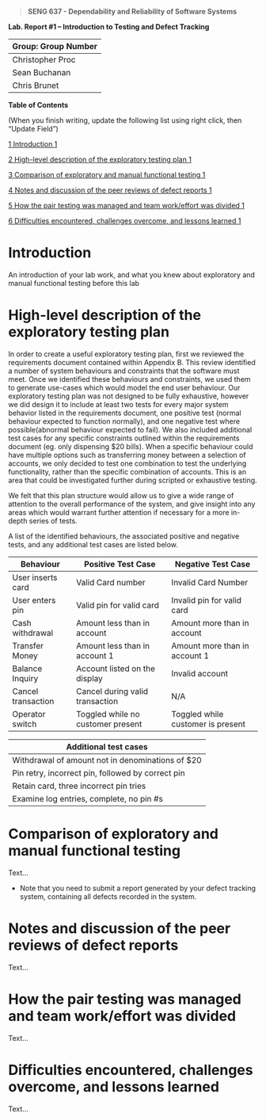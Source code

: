 >   **SENG 637 - Dependability and Reliability of Software Systems**

**Lab. Report \#1 – Introduction to Testing and Defect Tracking**

| Group: Group Number      |
|-----------------|
| Christopher Proc         |   
| Sean Buchanan            |   
| Chris Brunet             |  


**Table of Contents**

(When you finish writing, update the following list using right click, then
“Update Field”)

[1 Introduction	1](#_Toc439194677)

[2 High-level description of the exploratory testing plan	1](#_Toc439194678)

[3 Comparison of exploratory and manual functional testing	1](#_Toc439194679)

[4 Notes and discussion of the peer reviews of defect reports	1](#_Toc439194680)

[5 How the pair testing was managed and team work/effort was
divided	1](#_Toc439194681)

[6 Difficulties encountered, challenges overcome, and lessons
learned	1](#_Toc439194682)

# Introduction

An introduction of your lab work, and what you knew about exploratory and manual
functional testing before this lab

# High-level description of the exploratory testing plan

In order to create a useful exploratory testing plan, first we reviewed the requirements document contained within Appendix B. This review identified a number of system behaviours and constraints that the software must meet. Once we identified these behaviours and constraints, we used them to generate use-cases which would model the end user behaviour. Our exploratory testing plan was not designed to be fully exhaustive, however we did design it to include at least two tests for every major system behavior listed in the requirements document, one positive test (normal behaviour expected to function normally), and one negative test where possible(abnormal behaviour expected to fail). We also included additional test cases for any specific constraints outlined within the requirements document (eg. only dispensing $20 bills). When a specific behaviour could have multiple options such as transferring money between a selection of accounts, we only decided to test one combination to test the underlying functionality, rather than the specific combination of accounts. This is an area that could be investigated further during scripted or exhaustive testing. 

We felt that this plan structure would allow us to give a wide range of attention to the overall performance of the system, and give insight into any areas which would warrant further attention if necessary for a more in-depth series of tests.

A list of the identified behaviours, the associated positive and negative tests, and any additional test cases are listed below.

| Behaviour | Positive Test Case | Negative Test Case | 
| ----------| -------------------| -------------------| 
| User inserts card | Valid Card number | Invalid Card Number | 
| User enters pin | Valid pin for valid card | Invalid pin for valid card |
| Cash withdrawal | Amount less than in account | Amount more than in account | 
| Transfer Money  | Amount less than in account 1 | Amount more than in account 1|
| Balance Inquiry | Account listed on the display | Invalid account |
| Cancel transaction | Cancel during valid transaction | N/A |
| Operator switch | Toggled while no customer present | Toggled while customer is present | 


| Additional test cases | 
| ----------------------|
| Withdrawal of amount not in denominations of $20 |
| Pin retry, incorrect pin, followed by correct pin | 
| Retain card, three incorrect pin tries | 
| Examine log entries, complete, no pin #s |

# Comparison of exploratory and manual functional testing

Text…

-   Note that you need to submit a report generated by your defect tracking
    system, containing all defects recorded in the system.

# Notes and discussion of the peer reviews of defect reports

Text…

# How the pair testing was managed and team work/effort was divided 

Text…

# Difficulties encountered, challenges overcome, and lessons learned

Text…


